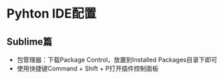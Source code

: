 # Pyhton IDE配置
## Sublime篇
* 包管理器：下载Package Control，放置到Installed Packages目录下即可
* 使用快捷键Command + Shift + P打开插件控制面板
